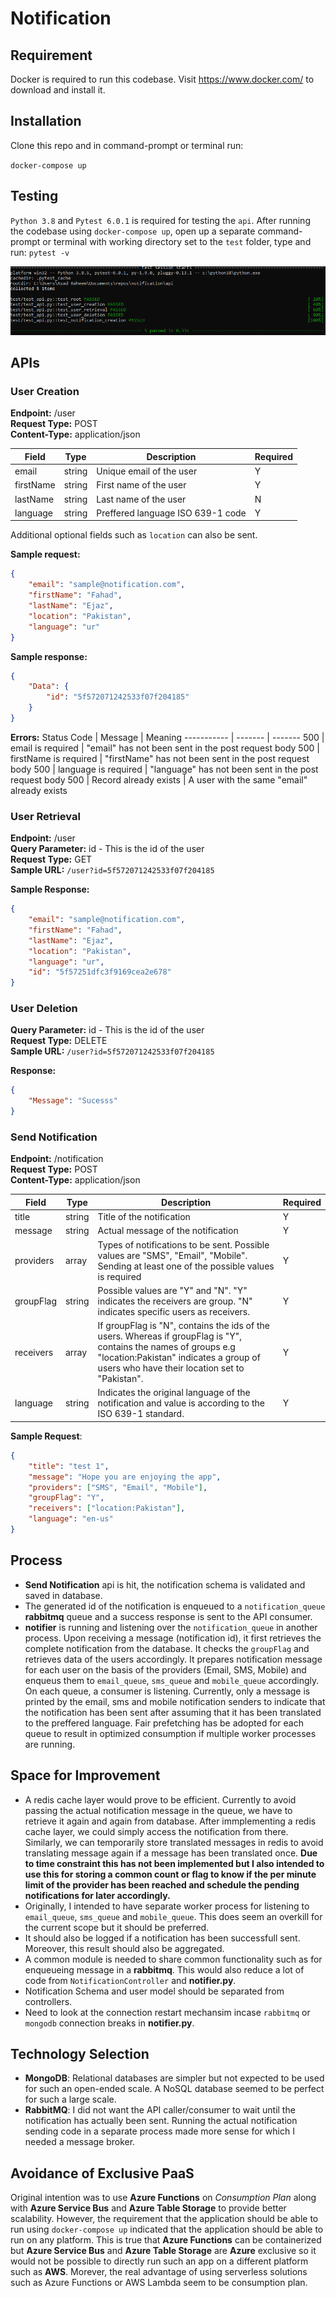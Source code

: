 # Notification

## Requirement
Docker is required to run this codebase. Visit https://www.docker.com/ to download and install it.

## Installation
Clone this repo and in command-prompt or terminal run:

`docker-compose up`

## Testing
`Python 3.8` and `Pytest 6.0.1` is required for testing the `api`. After running the codebase using `docker-compose up`, open up a separate command-prompt or terminal with working directory set to the `test` folder, type and run:
`pytest -v` 

![Test Cases Result](https://github.com/tehmas/notification/blob/master/images/test-cases-result.png)

## APIs

### User Creation

**Endpoint:** /user\
**Request Type:** POST\
**Content-Type:** application/json

Field | Type | Description | Required
----- | ---- | ------------| --------
email | string | Unique email of the user | Y
firstName | string | First name of the user | Y
lastName | string | Last name of the user | N
language | string | Preffered language ISO 639-1 code | Y

Additional optional fields such as `location` can also be sent.

**Sample request:**
```json
{
    "email": "sample@notification.com",
    "firstName": "Fahad",
    "lastName": "Ejaz",
    "location": "Pakistan",
    "language": "ur"
}
```

**Sample response:**
```json
{
    "Data": {
        "id": "5f572071242533f07f204185"
    }
}
```

**Errors:**
Status Code | Message | Meaning
----------- | ------- | -------
500 | email is required | "email" has not been sent in the post request body
500 | firstName is required | "firstName" has not been sent in the post request body
500 | language is required | "language" has not been sent in the post request body
500 | Record already exists | A user with the same "email" already exists

### User Retrieval
**Endpoint:** /user\
**Query Parameter:** id - This is the id of the user\
**Request Type:** GET\
**Sample URL:** `/user?id=5f572071242533f07f204185`

**Sample Response:**
```json
{
    "email": "sample@notification.com",
    "firstName": "Fahad",
    "lastName": "Ejaz",
    "location": "Pakistan",
    "language": "ur",
    "id": "5f57251dfc3f9169cea2e678"
}
```

### User Deletion
**Query Parameter:** id - This is the id of the user\
**Request Type:** DELETE\
**Sample URL:** `/user?id=5f572071242533f07f204185`

**Response:**
```json
{
    "Message": "Sucesss"
}
```

### Send Notification

**Endpoint:** /notification\
**Request Type:** POST\
**Content-Type:** application/json

Field | Type | Description | Required
----- | ---- | ------------| --------
title | string | Title of the notification | Y
message | string | Actual message of the notification | Y
providers | array | Types of notifications to be sent. Possible values are "SMS", "Email", "Mobile". Sending at least one of the possible values is required | Y
groupFlag | string | Possible values are "Y" and "N". "Y" indicates the receivers are group. "N" indicates specific users as receivers. | Y
receivers | array | If groupFlag is "N", contains the ids of the users. Whereas if groupFlag is "Y", contains the names of groups e.g "location:Pakistan" indicates a group of users who have their location set to "Pakistan". | Y
language | string | Indicates the original language of the notification and value is according to the ISO 639-1 standard. | Y

**Sample Request**:
```json
{
    "title": "test 1",
    "message": "Hope you are enjoying the app",
    "providers": ["SMS", "Email", "Mobile"],
    "groupFlag": "Y",
    "receivers": ["location:Pakistan"],
    "language": "en-us"
}
```
## Process

- **Send Notification** api is hit, the notification schema is validated and saved in database. 
- The generated id of the notification is enqueued to a `notification_queue` **rabbitmq** queue and a success response is sent to the API consumer.
- **notifier** is running and listening over the `notification_queue` in another process. Upon receiving a message (notification id), it first retrieves the complete notification from the database. It checks the `groupFlag` and retrieves data of the users accordingly. It prepares notification message for each user on the basis of the providers (Email, SMS, Mobile) and enqueus them to `email_queue`, `sms_queue` and `mobile_queue` accordingly. On each queue, a consumer is listening. Currently, only a message is printed by the email, sms and mobile notification senders to indicate that the notification has been sent after assuming that it has been translated to the preffered language. Fair prefetching has be adopted for each queue to result in optimized consumption if multiple worker processes are running.

## Space for Improvement
- A redis cache layer would prove to be efficient. Currently to avoid passing the actual notification message in the queue, we have to retrieve it again and again from database. After immplementing a redis cache layer, we could simply access the notification from there. Similarly, we can temporarily store translated messages in redis to avoid translating message again if a message has been translated once. **Due to time constraint this has not been implemented but I also intended to use this for storing a common count or flag to know if the per minute limit of the provider has been reached and schedule the pending notifications for later accordingly.**
- Originally, I intended to have separate worker process for listening to `email_queue`, `sms_queue` and `mobile_queue`. This does seem an overkill for the current scope but it should be preferred.
- It should also be logged if a notification has been successfull sent. Moreover, this result should also be aggregated.
- A common module is needed to share common functionality such as for enqueueing message in a **rabbitmq**. This would also reduce a lot of code from `NotificationController` and **notifier.py**.
- Notification Schema and user model should be separated from controllers.
- Need to look at the connection restart mechansim incase `rabbitmq` or `mongodb` connection breaks in **notifier.py**.

## Technology Selection
- **MongoDB**: Relational databases are simpler but not expected to be used for such an open-ended scale. A NoSQL database seemed to be perfect for such a large scale.
- **RabbitMQ**: I did not want the API caller/consumer to wait until the notification has actually been sent. Running the actual notification sending code in a separate process made more sense for which I needed a message broker.

## Avoidance of Exclusive PaaS
Original intention was to use **Azure Functions** on *Consumption Plan* along with **Azure Service Bus** and **Azure Table Storage** to provide better scalability. However, the requirement that the application should be able to run using `docker-compose up` indicated that the application should be able to run on any platform. This is true that **Azure Functions** can be containerized but **Azure Service Bus** and **Azure Table Storage** are **Azure** exclusive so it would not be possible to directly run such an app on a different platform such as **AWS**. Morever, the real advantage of using serverless solutions such as Azure Functions or AWS Lambda seem to be consumption plan.
